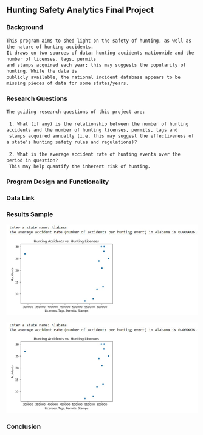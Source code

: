 ## Hunting Safety Analytics Final Project 

### Background 
    
    This program aims to shed light on the safety of hunting, as well as the nature of hunting accidents. 
    It draws on two sources of data: hunting accidents nationwide and the number of licenses, tags, permits 
    and stamps acquired each year; this may suggests the popularity of hunting. While the data is
    publicly available, the national incident database appears to be missing pieces of data for some states/years. 

### Research Questions

    The guiding research questions of this project are:
    
     1. What (if any) is the relationship between the number of hunting accidents and the number of hunting licenses, permits, tags and
     stamps acquired annually (i.e. this may suggest the effectiveness of a state's hunting safety rules and regulations)?
    
     2. What is the average accident rate of hunting events over the period in question? 
     This may help quantify the inherent risk of hunting.

### Program Design and Functionality 


### Data Link


### Results Sample

![Hunting Graph.io](/Hunting_Analytics/Hunting_results.jpg "Scatter Plot")


![Hunting Graph2.io](/Hunting_Analytics/Hunting_results.jpg "Scatter Plot")

### Conclusion 
